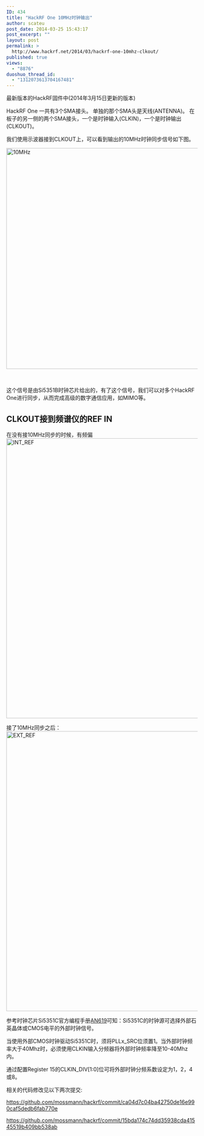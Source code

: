 ```yaml
---
ID: 434
title: "HackRF One 10MHz时钟输出"
author: scateu
post_date: 2014-03-25 15:43:17
post_excerpt: ""
layout: post
permalink: >
  http://www.hackrf.net/2014/03/hackrf-one-10mhz-clkout/
published: true
views:
  - "8876"
duoshuo_thread_id:
  - "1312073613704167481"
---
```

最新版本的HackRF固件中(2014年3月15日更新的版本)

HackRF One 一共有3个SMA接头。
单独的那个SMA头是天线(ANTENNA)。
在板子的另一侧的两个SMA接头，一个是时钟输入(CLKIN)，一个是时钟输出(CLKOUT)。

我们使用示波器接到CLKOUT上，可以看到输出的10MHz时钟同步信号如下图。

<a href="http://www.hackrf.net/wp-content/uploads/2014/03/10MHz.jpeg"><img class="alignnone size-full wp-image-455" alt="10MHz" src="http://www.hackrf.net/wp-content/uploads/2014/03/10MHz.jpeg" width="773" height="580" /></a>

&nbsp;

这个信号是由Si5351B时钟芯片给出的，有了这个信号，我们可以对多个HackRF One进行同步，从而完成高级的数字通信应用，如MIMO等。
<h2>CLKOUT接到频谱仪的REF IN</h2>
在没有接10MHz同步的时候，有频偏
<a href="http://www.hackrf.net/wp-content/uploads/2014/03/INT_REF.jpg"><img class="alignnone size-full wp-image-490" alt="INT_REF" src="http://www.hackrf.net/wp-content/uploads/2014/03/INT_REF.jpg" width="980" height="735" /></a>

接了10MHz同步之后：
<a href="http://www.hackrf.net/wp-content/uploads/2014/03/EXT_REF.jpg"><img class="alignnone size-full wp-image-489" alt="EXT_REF" src="http://www.hackrf.net/wp-content/uploads/2014/03/EXT_REF.jpg" width="980" height="735" /></a>

参考时钟芯片Si5351C官方编程手册<a href="http://www.silabs.com/Support%20Documents/TechnicalDocs/AN619.pdf">AN619</a>可知：Si5351C的时钟源可选择外部石英晶体或CMOS电平的外部时钟信号。

当使用外部CMOS时钟驱动Si5351C时，须将PLLx_SRC位须置1。当外部时钟频率大于40Mhz时，必须使用CLKIN输入分频器将外部时钟频率降至10-40Mhz内。

通过配置Register 15的CLKIN_DIV[1:0]位可将外部时钟分频系数设定为1，2，4或8。

相关的代码修改见以下两次提交:

<a href="https://github.com/mossmann/hackrf/commit/ca04d7c04ba42750de16e990caf5dedb6fab770e">https://github.com/mossmann/hackrf/commit/ca04d7c04ba42750de16e990caf5dedb6fab770e</a>

<a href="https://github.com/mossmann/hackrf/commit/15bda174c74dd35938cda41545519b409bb538ab">https://github.com/mossmann/hackrf/commit/15bda174c74dd35938cda41545519b409bb538ab</a>
